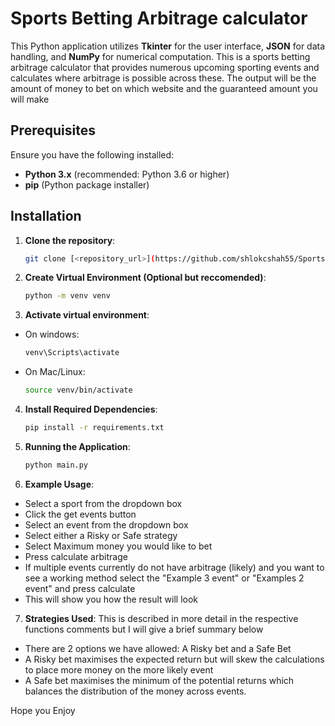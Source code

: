 # Sports Betting Arbitrage calculator 
This Python application utilizes **Tkinter** for the user interface, **JSON** for data handling, and **NumPy** for numerical computation.
This is a sports betting arbitrage calculator that provides numerous upcoming sporting events and calculates where arbitrage is possible across these.
The output will be the amount of money to bet on which website and the guaranteed amount you will make

## Prerequisites

Ensure you have the following installed:

- **Python 3.x** (recommended: Python 3.6 or higher)
- **pip** (Python package installer)

## Installation

1. **Clone the repository**:
   ```bash
   git clone [<repository_url>](https://github.com/shlokcshah55/Sports-Betting-Arbitrage-Calculator.git)
   

2. **Create Virtual Environment (Optional but reccomended)**:
   ```bash
   python -m venv venv

3. **Activate virtual environment**:
- On windows:
   ```bash
   venv\Scripts\activate
- On Mac/Linux:
    ```bash
    source venv/bin/activate

4. **Install Required Dependencies**:
    ```bash
    pip install -r requirements.txt
   
5. **Running the Application**:
    ```bash
   python main.py

6. **Example Usage**:
- Select a sport from the dropdown box
- Click the get events button
- Select an event from the dropdown box
- Select either a Risky or Safe strategy
- Select Maximum money you would like to bet
- Press calculate arbitrage
- If multiple events currently do not have arbitrage (likely) and you want to see a working method select the "Example 3 event" or "Examples 2 event" and press calculate
- This will show you how the result will look

7. **Strategies Used**:
This is described in more detail in the respective functions comments but I will give a brief summary below
- There are 2 options we have allowed: A Risky bet and a Safe Bet
- A Risky bet maximises the expected return but will skew the calculations to place more money on the more likely event
- A Safe bet maximises the minimum of the potential returns which balances the distribution of the money across events.

Hope you Enjoy


